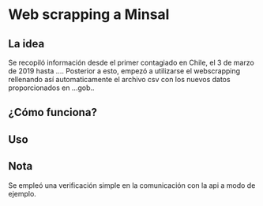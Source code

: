# Web scrapping a Minsal

## La idea

Se recopiló información desde el primer contagiado en Chile, el 3 de marzo de 2019 hasta .... Posterior a esto, empezó a utilizarse el webscrapping rellenando así automaticamente el archivo csv con los nuevos datos proporcionados en ...gob..

## ¿Cómo funciona?

## Uso

## Nota

Se empleó una verificación simple en la comunicación con la api a modo de ejemplo.